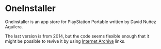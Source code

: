 # OneInstaller

OneInstaller is an app store for PlayStation Portable written by David Nuñez Aguilera. 

The last version is from 2014, but the code seems flexible enough that it might be possible to revive it by using [Internet Archive](https://archive.org/details/psp-homebrew-library) links. 
